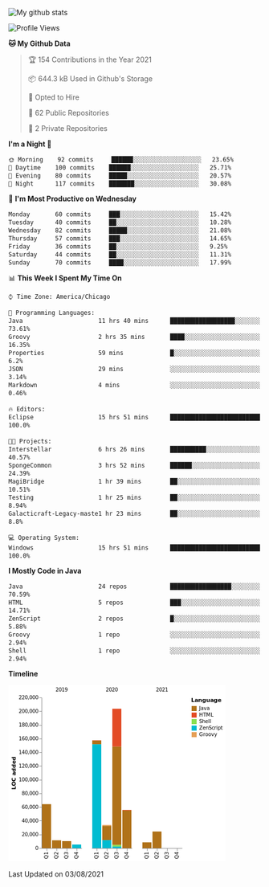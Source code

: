 ![My github stats](https://github-readme-stats.vercel.app/api?username=romvoid95&theme=gruvbox&include_all_commits=true&show_icons=true")

<!--START_SECTION:waka-->
![Profile Views](http://img.shields.io/badge/Profile%20Views-0-blue)

**🐱 My Github Data** 

> 🏆 154 Contributions in the Year 2021
 > 
> 📦 644.3 kB Used in Github's Storage 
 > 
> 💼 Opted to Hire
 > 
> 📜 62 Public Repositories 
 > 
> 🔑 2 Private Repositories  
 > 
**I'm a Night 🦉** 

```text
🌞 Morning    92 commits     ██████░░░░░░░░░░░░░░░░░░░   23.65% 
🌆 Daytime    100 commits    ██████░░░░░░░░░░░░░░░░░░░   25.71% 
🌃 Evening    80 commits     █████░░░░░░░░░░░░░░░░░░░░   20.57% 
🌙 Night      117 commits    ███████░░░░░░░░░░░░░░░░░░   30.08%

```
📅 **I'm Most Productive on Wednesday** 

```text
Monday       60 commits     ███░░░░░░░░░░░░░░░░░░░░░░   15.42% 
Tuesday      40 commits     ██░░░░░░░░░░░░░░░░░░░░░░░   10.28% 
Wednesday    82 commits     █████░░░░░░░░░░░░░░░░░░░░   21.08% 
Thursday     57 commits     ███░░░░░░░░░░░░░░░░░░░░░░   14.65% 
Friday       36 commits     ██░░░░░░░░░░░░░░░░░░░░░░░   9.25% 
Saturday     44 commits     ██░░░░░░░░░░░░░░░░░░░░░░░   11.31% 
Sunday       70 commits     ████░░░░░░░░░░░░░░░░░░░░░   17.99%

```


📊 **This Week I Spent My Time On** 

```text
⌚︎ Time Zone: America/Chicago

💬 Programming Languages: 
Java                     11 hrs 40 mins      ██████████████████░░░░░░░   73.61% 
Groovy                   2 hrs 35 mins       ████░░░░░░░░░░░░░░░░░░░░░   16.35% 
Properties               59 mins             █░░░░░░░░░░░░░░░░░░░░░░░░   6.2% 
JSON                     29 mins             ░░░░░░░░░░░░░░░░░░░░░░░░░   3.14% 
Markdown                 4 mins              ░░░░░░░░░░░░░░░░░░░░░░░░░   0.46%

🔥 Editors: 
Eclipse                  15 hrs 51 mins      █████████████████████████   100.0%

🐱‍💻 Projects: 
Interstellar             6 hrs 26 mins       ██████████░░░░░░░░░░░░░░░   40.57% 
SpongeCommon             3 hrs 52 mins       ██████░░░░░░░░░░░░░░░░░░░   24.39% 
MagiBridge               1 hr 39 mins        ██░░░░░░░░░░░░░░░░░░░░░░░   10.51% 
Testing                  1 hr 25 mins        ██░░░░░░░░░░░░░░░░░░░░░░░   8.94% 
Galacticraft-Legacy-maste1 hr 23 mins        ██░░░░░░░░░░░░░░░░░░░░░░░   8.8%

💻 Operating System: 
Windows                  15 hrs 51 mins      █████████████████████████   100.0%

```

**I Mostly Code in Java** 

```text
Java                     24 repos            █████████████████░░░░░░░░   70.59% 
HTML                     5 repos             ███░░░░░░░░░░░░░░░░░░░░░░   14.71% 
ZenScript                2 repos             █░░░░░░░░░░░░░░░░░░░░░░░░   5.88% 
Groovy                   1 repo              ░░░░░░░░░░░░░░░░░░░░░░░░░   2.94% 
Shell                    1 repo              ░░░░░░░░░░░░░░░░░░░░░░░░░   2.94%

```


**Timeline**

![Chart not found](https://raw.githubusercontent.com/ROMVoid95/ROMVoid95/master/charts/bar_graph.png) 


 Last Updated on 03/08/2021
<!--END_SECTION:waka-->
